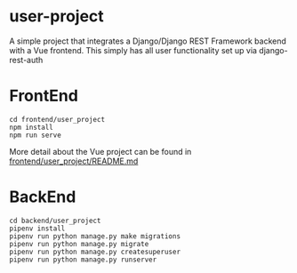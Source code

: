 # user-project
A simple project that integrates a Django/Django REST Framework backend with a Vue frontend.  This simply has all user functionality set up via django-rest-auth

# FrontEnd
```
cd frontend/user_project
npm install
npm run serve
```
More detail about the Vue project can be found in [frontend/user_project/README.md](frontend/user_project/README.md)

# BackEnd
```
cd backend/user_project
pipenv install
pipenv run python manage.py make migrations
pipenv run python manage.py migrate
pipenv run python manage.py createsuperuser
pipenv run python manage.py runserver
```
